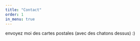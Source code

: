 ```yaml
---
title: "Contact"
order: 1
in_menu: true
---
```


envoyez moi des cartes postales (avec des chatons dessus) :)
